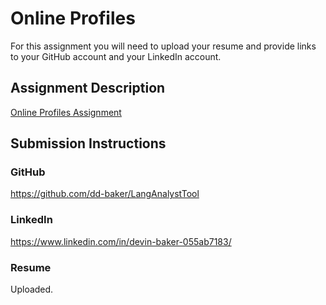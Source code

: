 # Online Profiles
For this assignment you will need to upload your resume and provide links to your GitHub account and your LinkedIn account.

## Assignment Description
[Online Profiles Assignment](https://education.launchcode.org/liftoff/modules/assignments/online-profiles)

## Submission Instructions
 
### GitHub
https://github.com/dd-baker/LangAnalystTool
 
### LinkedIn
https://www.linkedin.com/in/devin-baker-055ab7183/

### Resume
Uploaded. 